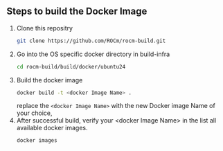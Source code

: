 ## Steps to build the Docker Image
1. Clone this repositry
   ```bash
   git clone https://github.com/ROCm/rocm-build.git
   ```
2. Go into the OS specific docker directory in build-infra
    ```bash
    cd rocm-build/build/docker/ubuntu24
    ```
3. Build the docker image
    ```bash
    docker build -t <docker Image Name> .
    ```
    replace the `<docker Image Name>` with the new Docker image Name of your choice,
4. After successful build, verify your \<docker Image Name\> in the list all available docker images.
    ```bash
    docker images
    ```
